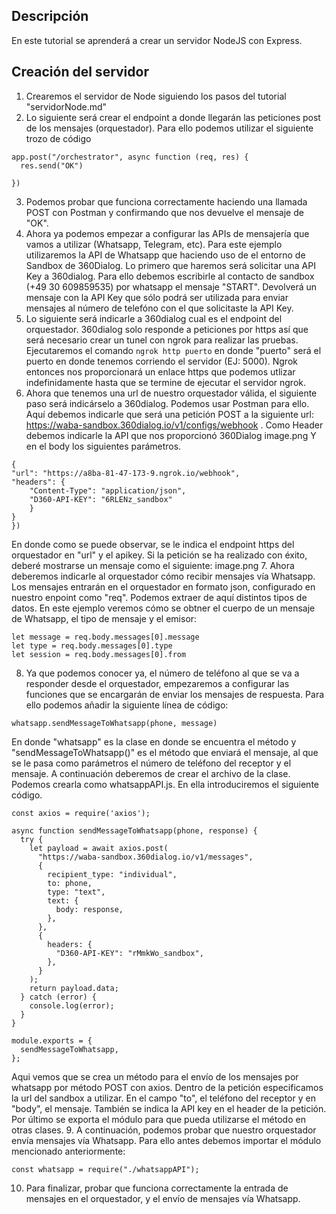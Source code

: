 ## Descripción
En este tutorial se aprenderá a crear un servidor NodeJS con Express.

## Creación del servidor
1. Crearemos el servidor de Node siguiendo los pasos del tutorial "servidorNode.md"
2. Lo siguiente será crear el endpoint a donde llegarán las peticiones post de los mensajes (orquestador). Para ello podemos utilizar el siguiente trozo de código
~~~
app.post("/orchestrator", async function (req, res) {
  res.send("OK")

})
~~~
3. Podemos probar que funciona correctamente haciendo una llamada POST con Postman y confirmando que nos devuelve el mensaje de "OK".
4. Ahora ya podemos empezar a configurar las APIs de mensajería que vamos a utilizar (Whatsapp, Telegram, etc). Para este ejemplo utilizaremos la API de Whatsapp que haciendo uso de el entorno de Sandbox de 360Dialog. Lo primero que haremos será solicitar una API Key a 360dialog. Para ello debemos escribirle al contacto de sandbox (+49 30 609859535) por whatsapp el mensaje "START". Devolverá un mensaje con la API Key que sólo podrá ser utilizada para enviar mensajes al número de telefóno con el que solicitaste la API Key.
5. Lo siguiente será indicarle a 360dialog cual es el endpoint del orquestador. 360dialog solo responde a peticiones por https así que será necesario crear un tunel con ngrok para realizar las pruebas. Ejecutaremos el comando `ngrok http puerto` en donde "puerto" será el puerto en donde tenemos corriendo el servidor (EJ: 5000). Ngrok entonces nos proporcionará un enlace https que podemos utlizar indefinidamente hasta que se termine de ejecutar el servidor ngrok.
6. Ahora que tenemos una url de nuestro orquestador válida, el siguiente paso será indicárselo a 360dialog. Podemos usar Postman para ello. Aquí debemos indicarle que será una petición POST a la siguiente url: https://waba-sandbox.360dialog.io/v1/configs/webhook . Como Header debemos indicarle la API que nos proporcionó 360Dialog 
image.png
Y en el body los siguientes parámetros.
~~~
{
"url": "https://a8ba-81-47-173-9.ngrok.io/webhook",
"headers": {
    "Content-Type": "application/json",
    "D360-API-KEY": "6RLENz_sandbox"
    }
}
})
~~~
En donde como se puede observar, se le indica el endpoint https del orquestador en "url" y el apikey. Si la petición se ha realizado con éxito, deberé mostrarse un mensaje como el siguiente:
image.png
7. Ahora deberemos indicarle al orquestador cómo recibir mensajes vía Whatsapp. Los mensajes entrarán en el orquestador en formato json, configurado en nuestro enpoint como "req". Podemos extraer de aquí distintos tipos de datos. En este ejemplo veremos cómo se obtner el cuerpo de un mensaje de Whatsapp, el tipo de mensaje y el emisor:
~~~
let message = req.body.messages[0].message
let type = req.body.messages[0].type
let session = req.body.messages[0].from
~~~
8. Ya que podemos conocer ya, el número de teléfono al que se va a responder desde el orquestador, empezaremos a configurar las funciones que se encargarán de enviar los mensajes de respuesta. Para ello podemos añadir la siguiente línea de código:
~~~
whatsapp.sendMessageToWhatsapp(phone, message)
~~~
En donde "whatsapp" es la clase en donde se encuentra el método y "sendMessageToWhatsapp()" es el método que enviará el mensaje, al que se le pasa como parámetros el número de teléfono del receptor y el mensaje. A continuación deberemos de crear el archivo de la clase. Podemos crearla como whatsappAPI.js. En ella introduciremos el siguiente código.
~~~
const axios = require('axios');

async function sendMessageToWhatsapp(phone, response) {
  try {
    let payload = await axios.post(
      "https://waba-sandbox.360dialog.io/v1/messages",
      {
        recipient_type: "individual",
        to: phone,
        type: "text",
        text: {
          body: response,
        },
      },
      {
        headers: {
          "D360-API-KEY": "rMmkWo_sandbox",
        },
      }
    );
    return payload.data;
  } catch (error) {
    console.log(error);
  }
}

module.exports = {
  sendMessageToWhatsapp,
};
~~~
Aqui vemos que se crea un método para el envío de los mensajes por whatsapp por método POST con axios. Dentro de la petición especificamos la url del sandbox a utilizar. En el campo "to", el teléfono del receptor y en "body", el mensaje. También se indica la API key en el header de la petición. Por último se exporta el módulo para que pueda utilizarse el método en otras clases.
9. A continuación, podemos probar que nuestro orquestador envía mensajes vía Whatsapp. Para ello antes debemos importar el módulo mencionado anteriormente:
~~~
const whatsapp = require("./whatsappAPI");
~~~
10. Para finalizar, probar que funciona correctamente la entrada de mensajes en el orquestador, y el envío de mensajes vía Whatsapp.